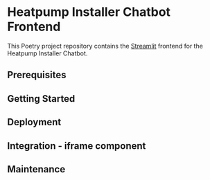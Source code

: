 # Heatpump Installer Chatbot Frontend

This Poetry project repository contains the [Streamlit](https://docs.streamlit.io/) frontend for the Heatpump Installer Chatbot.

## Prerequisites

## Getting Started

## Deployment

## Integration - iframe component

## Maintenance
